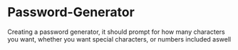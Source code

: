 # Password-Generator
Creating a password generator, it should prompt for how many characters you want, whether you want special characters, or numbers included aswell  

